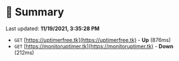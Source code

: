 # 📖 Summary
Last updated: **11/19/2021, 3:35:28 PM**

- `GET` [https://uptimerfree.tk](https://uptimerfree.tk) - **Up** (876ms)
- `GET` [https://monitoruptimer.tk](https://monitoruptimer.tk) - **Down** (212ms)
